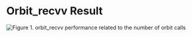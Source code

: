 # Orbit_recvv Result
![Figure 1. orbit_recvv performance related to the number of orbit calls](/orbit_recvv/figure1.png)
